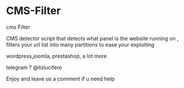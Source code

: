 # CMS-Filter
cms Filter 


CMS detector script that detects what panel is the website running on , filters your url list into many partitions to ease your exploiting

wordpress,joomla, prestashop, a lot more

telegram ? @itslucifero

Enjoy and leave us a comment if u need help
